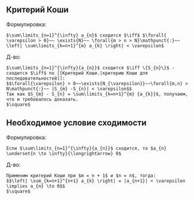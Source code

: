 ## Критерий Коши
Формулировка:
```spoiler-markdown
$\sum\limits_{n=1}^{\infty} a_{n}$ сходится $\iff$ $\forall{ \varepsilon > 0}~~ \exists{N}~~ \forall{m > n > N}\mathpunct{:}~~ \left| \sum\limits_{k=n+1}^{m} a_{k} \right| < \varepsilon$
```

Д-во:
```spoiler-markdown
$\sum\limits_{n=1}^{\infty}{a_{n}}$ сходится $\iff \{S_{n}\}$ - сходится $\iff$ по [[Критерий Коши.|критерию Коши для последовательностей]]:
$$\forall{\varepsilon} > 0~~\exists{N_{\varepsilon}}~~\forall{m,n} > N\mathpunct{:}~~ |S_{m} -S_{n}| < \varepsilon$$
Так как $S_{m} - S_{n} = \sum\limits_{k=n+1}^{m} {a_{k}}$, получаем, что и требовалось доказать.
$\square$
```

## Необходимое условие сходимости
Формулировка:
```spoiler-markdown
Если $\sum\limits_{n=1}^{\infty}{a_{n}}$ сходится, то $a_{n} \underset{n \to \infty}{\longrightarrow} 0$
```

Д-во:
```spoiler-markdown
Применим критерий Коши при $m = n + 1$ и $n = n$, тогда:
$$\left| \sum_{k=n+1}^{n+1} a_{k} \right| = |a_{n+1}| < \varepsilon \implies a_{n} \to 0$$
$\square$
```
